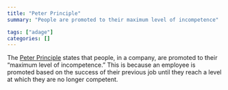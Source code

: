 ```yaml
---
title: "Peter Principle"
summary: "People are promoted to their maximum level of incompetence"

tags: ["adage"]
categories: []
---
```


The [Peter Principle](https://en.wikipedia.org/wiki/Peter_principle) states that people, in a company, are promoted to their “maximum level of incompetence.” This is because an employee is promoted based on the success of their previous job until they reach a level at which they are no longer competent.
